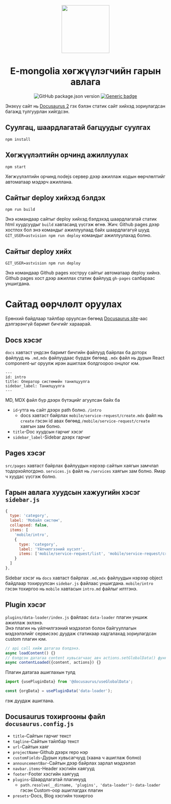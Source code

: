 <p align="center">
  <a href="https://developer.e-mongolia.mn">
    <img width="150" src="https://developer.e-mongolia.mn/img/logo-new.svg">
  </a>
</p>

<h1 align="center">E-mongolia хөгжүүлэгчийн гарын авлага</h1>

<div align="center">

![GitHub package.json version](https://img.shields.io/github/package-json/v/astvision/e-mongolia-api-doc?style=flat-square)
[![Generic badge](https://img.shields.io/badge/Built%20with-Docusaurus-color.svg)](https://v2.docusaurus.io/)

</div>

Энэхүү сайт нь [Docusaurus 2](https://v2.docusaurus.io/) гэх бэлэн статик сайт хийхэд зориулагдсан багажд тулгуурлан хийгдсэн.

## Суулгац, шаардлагатай багцуудыг суулгах

```console
npm install
```

## Хөгжүүлэлтийн орчинд ажиллуулах

```console
npm start
```

Хөгжүүлэлтийн орчинд nodejs сервер дээр ажиллаж кодын өөрчлөлтийг автоматаар мэдэрч ажиллана.

## Сайтыг deploy хийхэд бэлдэх

```console
npm run build
```

Энэ командаар сайтыг deploy хийхэд бэлдэхэд шаардлагатай статик html хуудсуудыг `build` хавтасанд үүсгэж өгнө.
Жич: Github pages дээр хостлох бол энэ командыг ажиллуулаад байх шаардлагагүй шууд `GIT_USER=astvision npm run deploy` командыг ажиллуулахад болно.

## Сайтыг deploy хийх

```console
GIT_USER=astvision npm run deploy
```

Энэ командаар Github pages хоструу сайтыг автоматаар deploy хийнэ. Github pages хост дээр ажиллах статик файлууд `gh-pages` салбараас уншигдана.

# Сайтад өөрчлөлт оруулах

Ерөнхий байдлаар тайлбар оруулсан бөгөөд [Docusaurus site](https://v2.docusaurus.io/)-аас дэлгэрэнгүй баримт бичгийг хараарай.

## Docs хэсэг

`docs` хавтаст үндсэн баримт бичгийн файлууд байрлах ба доторх файлууд нь `.md,mdx` файлуудаас бүрдэх бөгөөд `.mdx` файл нь дурын React component-ыг оруулж ирэн ашиглаж болдгоороо онцлог юм.

```text
---
id: intro
title: Оператор системийн танилцуулга
sidebar_label: Танилцуулга
---
```

MD, MDX файл бүр дээрх бүтэцийг агуулсан байх ба

- `id`-утга нь сайт дээрх path болно. `/intro`
  - docs хавтаст байрлах `mobile/service-request/create.mdx` файл нь `create` гэсэн id авах бөгөөд `/mobile/service-request/create` хаягын зам болно.
- `title`-Doc хуудсын гарчиг хэсэг
- `sidebar_label`-Sidebar дээрх гарчиг

## Pages хэсэг

`src/pages` хавтаст байрлах файлуудын нэрээр сайтын хаягын замчлал тодорхойлогдоно. `services.js` файл нь `/services` хаягын зам болно.
Ямар ч хуудас үүсгэж болно.

## Гарын авлага хуудсын хажуугийн хэсэг `sidebar.js`

```javascript
{
  type: 'category',
  label: 'Мобайл систем',
  collapsed: false,
  items: [
    'mobile/intro',
    {
      type: 'category',
      label: 'Үйлчилгээний хүсэлт',
      items: ['mobile/service-request/list', 'mobile/service-request/create', 'mobile/service-request/detail']
    }
  ]
},
```

Sidebar хэсэг нь `docs` хавтаст байрлах `.md,mdx` файлуудын нэрээр object байдлаар тохируулсан `sidebar.js` файлаас уншигдана.
`mobile/intro` гэсэн тохиргоо нь `mobile` хавтасын `intro.md` файлыг илтгэнэ.

## Plugin хэсэг

`plugins/data-loader/index.js` файлаас `data-loader` плагин уншиж ажиллаж эхлэнэ.  
Энэ плагин нь үйлчилгээний мэдээлэл болон байгууллагын мэдээлэлийг сервисээс дуудаж статикаар хадгалахад зориулагдсан custom плагин юм.

```javascript
// api call хийж датагаа бэлдэнэ.
async loadContent() {}
// бэлдсэн датагаа content хувьсагчаас авч actions.setGlobalData() функцээр статик файлруу хадгална.
async contentLoaded({content, actions}) {} 
```

Плагин датагаа ашиглахын тулд

```javascript
import {usePluginData} from '@docusaurus/useGlobalData';

const {orgData} = usePluginData('data-loader');
```

гэж дуудаж ашиглана.

## Docusaurus тохиргооны файл `docusaurus.config.js`

- `title`-Сайтын гарчиг текст
- `tagline`-Сайтын тайлбар текст
- `url`-Сайтын хаяг
- `projectName`-Github дээрх repo нэр
- `customFields`-Дурын хувьсагчууд (хаана ч ашиглаж болно)
- `announcementBar`-Сайтын дээр байрлах зарлал мэдээлэл
- `navbar.items`-Header хэсгийн хаягууд
- `footer`-Footer хэсгийн хаягууд
- `plugins`-Шаардлагатай плагинууд
  - `path.resolve(__dirname, 'plugins', 'data-loader')`- `data-loader` гэсэн Custom-оор ашиглагдах плагин
- `presets`-Docs, Blog хэсгийн тохиргоо

